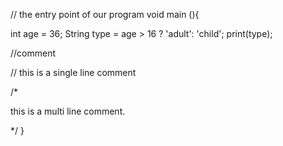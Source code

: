 // the entry point of our program
void main (){

  
  int age = 36;
  String type = age > 16 ? 'adult': 'child';
  print(type);
 
  //comment
  
 // this is a single line comment 
  
  /*
   
   this is a multi
   line comment.
   
   
   */
}